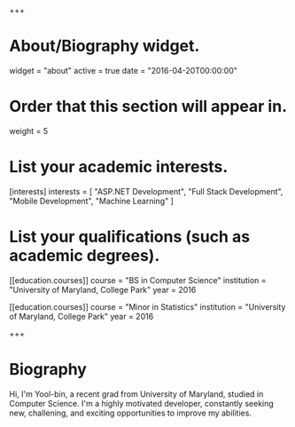 +++
# About/Biography widget.
widget = "about"
active = true
date = "2016-04-20T00:00:00"

# Order that this section will appear in.
weight = 5

# List your academic interests.
[interests]
  interests = [
    "ASP.NET Development",
    "Full Stack Development",
    "Mobile Development",
    "Machine Learning"
  ]

# List your qualifications (such as academic degrees).
[[education.courses]]
  course = "BS in Computer Science"
  institution = "University of Maryland, College Park"
  year = 2016

[[education.courses]]
  course = "Minor in Statistics"
  institution = "University of Maryland, College Park"
  year = 2016
 
+++

# Biography

Hi, I'm Yool-bin, a recent grad from University of Maryland, studied in Computer Science. I'm a highly motivated developer, constantly seeking new, challening, and exciting opportunities to improve my abilities.

